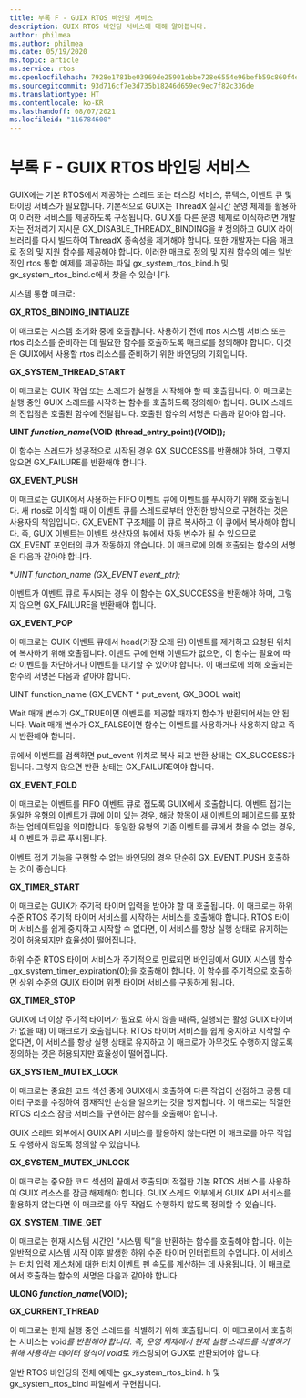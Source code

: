 ```yaml
---
title: 부록 F - GUIX RTOS 바인딩 서비스
description: GUIX RTOS 바인딩 서비스에 대해 알아봅니다.
author: philmea
ms.author: philmea
ms.date: 05/19/2020
ms.topic: article
ms.service: rtos
ms.openlocfilehash: 7928e1781be03969de25901ebbe728e6554e96befb59c860f4ea53663c28932d
ms.sourcegitcommit: 93d716cf7e3d735b18246d659ec9ec7f82c336de
ms.translationtype: HT
ms.contentlocale: ko-KR
ms.lasthandoff: 08/07/2021
ms.locfileid: "116784600"
---
```

# <a name="appendix-f---guix-rtos-binding-services"></a>부록 F - GUIX RTOS 바인딩 서비스

GUIX에는 기본 RTOS에서 제공하는 스레드 또는 태스킹 서비스, 뮤텍스, 이벤트 큐 및 타이밍 서비스가 필요합니다. 기본적으로 GUIX는 ThreadX 실시간 운영 체제를 활용하여 이러한 서비스를 제공하도록 구성됩니다. GUIX를 다른 운영 체제로 이식하려면 개발자는 전처리기 지시문 GX_DISABLE_THREADX_BINDING을 # 정의하고 GUIX 라이브러리를 다시 빌드하여 ThreadX 종속성을 제거해야 합니다. 또한 개발자는 다음 매크로 정의 및 지원 함수를 제공해야 합니다. 이러한 매크로 정의 및 지원 함수의 예는 일반적인 rtos 통합 예제를 제공하는 파일 gx_system_rtos_bind.h 및 gx_system_rtos_bind.c에서 찾을 수 있습니다.

시스템 통합 매크로:

**GX_RTOS_BINDING_INITIALIZE**

이 매크로는 시스템 초기화 중에 호출됩니다. 사용하기 전에 rtos 시스템 서비스 또는 rtos 리소스를 준비하는 데 필요한 함수를 호출하도록 매크로를 정의해야 합니다. 이것은 GUIX에서 사용할 rtos 리소스를 준비하기 위한 바인딩의 기회입니다.

**GX_SYSTEM_THREAD_START**

이 매크로는 GUIX 작업 또는 스레드가 실행을 시작해야 할 때 호출됩니다. 이 매크로는 실행 중인 GUIX 스레드를 시작하는 함수를 호출하도록 정의해야 합니다. GUIX 스레드의 진입점은 호출된 함수에 전달됩니다. 호출된 함수의 서명은 다음과 같아야 합니다.

**UINT *function_name*(VOID (thread_entry_point)(VOID));**

이 함수는 스레드가 성공적으로 시작된 경우 GX_SUCCESS를 반환해야 하며, 그렇지 않으면 GX_FAILURE를 반환해야 합니다.

**GX_EVENT_PUSH**

이 매크로는 GUIX에서 사용하는 FIFO 이벤트 큐에 이벤트를 푸시하기 위해 호출됩니다. 새 rtos로 이식할 때 이 이벤트 큐를 스레드로부터 안전한 방식으로 구현하는 것은 사용자의 책임입니다. GX_EVENT 구조체를 이 큐로 복사하고 이 큐에서 복사해야 합니다. 즉, GUIX 이벤트는 이벤트 생산자의 뷰에서 자동 변수가 될 수 있으므로 GX_EVENT 포인터의 큐가 작동하지 않습니다. 이 매크로에 의해 호출되는 함수의 서명은 다음과 같아야 합니다.

**UINT *function_name* (GX_EVENT *event_ptr);**

이벤트가 이벤트 큐로 푸시되는 경우 이 함수는 GX_SUCCESS을 반환해야 하며, 그렇지 않으면 GX_FAILURE을 반환해야 합니다.

**GX_EVENT_POP**

이 매크로는 GUIX 이벤트 큐에서 head(가장 오래 된) 이벤트를 제거하고 요청된 위치에 복사하기 위해 호출됩니다. 이벤트 큐에 현재 이벤트가 없으면, 이 함수는 필요에 따라 이벤트를 차단하거나 이벤트를 대기할 수 있어야 합니다. 이 매크로에 의해 호출되는 함수의 서명은 다음과 같아야 합니다.

UINT function_name (GX_EVENT * put_event, GX_BOOL wait)

Wait 매개 변수가 GX_TRUE이면 이벤트를 제공할 때까지 함수가 반환되어서는 안 됩니다. Wait 매개 변수가 GX_FALSE이면 함수는 이벤트를 사용하거나 사용하지 않고 즉시 반환해야 합니다.

큐에서 이벤트를 검색하면 put_event 위치로 복사 되고 반환 상태는 GX_SUCCESS가 됩니다. 그렇지 않으면 반환 상태는 GX_FAILURE여야 합니다.

**GX_EVENT_FOLD**

이 매크로는 이벤트를 FIFO 이벤트 큐로 접도록 GUIX에서 호출합니다. 이벤트 접기는 동일한 유형의 이벤트가 큐에 이미 있는 경우, 해당 항목이 새 이벤트의 페이로드를 포함하는 업데이트임을 의미합니다. 동일한 유형의 기존 이벤트를 큐에서 찾을 수 없는 경우, 새 이벤트가 큐로 푸시됩니다. 

이벤트 접기 기능을 구현할 수 없는 바인딩의 경우 단순히 GX_EVENT_PUSH 호출하는 것이 좋습니다.

**GX_TIMER_START**

이 매크로는 GUIX가 주기적 타이머 입력을 받아야 할 때 호출됩니다. 이 매크로는 하위 수준 RTOS 주기적 타이머 서비스를 시작하는 서비스를 호출해야 합니다. RTOS 타이머 서비스를 쉽게 중지하고 시작할 수 없다면, 이 서비스를 항상 실행 상태로 유지하는 것이 허용되지만 효율성이 떨어집니다.

하위 수준 RTOS 타이머 서비스가 주기적으로 만료되면 바인딩에서 GUIX 시스템 함수 _gx_system_timer_expiration(0);을 호출해야 합니다. 이 함수를 주기적으로 호출하면 상위 수준의 GUIX 타이머 위젯 타이머 서비스를 구동하게 됩니다.

**GX_TIMER_STOP**

GUIX에 더 이상 주기적 타이머가 필요로 하지 않을 때(즉, 실행되는 활성 GUIX 타이머가 없을 때) 이 매크로가 호출됩니다. RTOS 타이머 서비스를 쉽게 중지하고 시작할 수 없다면, 이 서비스를 항상 실행 상태로 유지하고 이 매크로가 아무것도 수행하지 않도록 정의하는 것은 허용되지만 효율성이 떨어집니다.

**GX_SYSTEM_MUTEX_LOCK**

이 매크로는 중요한 코드 섹션 중에 GUIX에서 호출하여 다른 작업이 선점하고 공통 데이터 구조를 수정하여 잠재적인 손상을 일으키는 것을 방지합니다. 이 매크로는 적절한 RTOS 리소스 잠금 서비스를 구현하는 함수를 호출해야 합니다.

GUIX 스레드 외부에서 GUIX API 서비스를 활용하지 않는다면 이 매크로를 아무 작업도 수행하지 않도록 정의할 수 있습니다.

**GX_SYSTEM_MUTEX_UNLOCK**

이 매크로는 중요한 코드 섹션의 끝에서 호출되며 적절한 기본 RTOS 서비스를 사용하여 GUIX 리소스를 잠금 해제해야 합니다. GUIX 스레드 외부에서 GUIX API 서비스를 활용하지 않는다면 이 매크로를 아무 작업도 수행하지 않도록 정의할 수 있습니다.

**GX_SYSTEM_TIME_GET**

이 매크로는 현재 시스템 시간인 “시스템 틱”을 반환하는 함수를 호출해야 합니다. 이는 일반적으로 시스템 시작 이후 발생한 하위 수준 타이머 인터럽트의 수입니다. 이 서비스는 터치 입력 제스처에 대한 터치 이벤트 펜 속도를 계산하는 데 사용됩니다. 이 매크로에서 호출하는 함수의 서명은 다음과 같아야 합니다.

**ULONG *function_name*(VOID);**

**GX_CURRENT_THREAD**

이 매크로는 현재 실행 중인 스레드를 식별하기 위해 호출됩니다. 이 매크로에서 호출하는 서비스는 void*를 반환해야 합니다. 즉, 운영 체제에서 현재 실행 스레드를 식별하기 위해 사용하는 데이터 형식이 void*로 캐스팅되어 GUX로 반환되어야 합니다.

일반 RTOS 바인딩의 전체 예제는 gx_system_rtos_bind. h 및 gx_system_rtos_bind 파일에서 구현됩니다.
